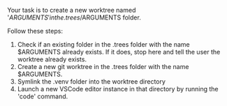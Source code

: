 Your task is to create a new worktree named '$ARGUMENTS' in the
.trees/$ARGUMENTS folder.

Follow these steps:

1. Check if an existing folder in the .trees folder with
   the name $ARGUMENTS already exists. If it does, stop here
   and tell the user the worktree already exists.
2. Create a new git worktree in the .trees folder with the
   name $ARGUMENTS.
3. Symlink the .venv folder into the worktree directory
4. Launch a new VSCode editor instance in that directory
   by running the 'code' command.
